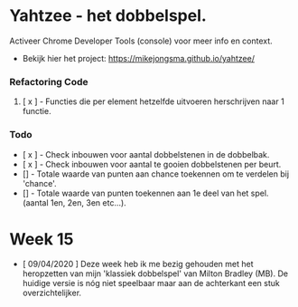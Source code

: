 # Yahtzee - het dobbelspel.

Activeer Chrome Developer Tools (console) voor meer info en context.
* Bekijk hier het project: https://mikejongsma.github.io/yahtzee/

### Refactoring Code

1. [ x ] - Functies die per element hetzelfde uitvoeren herschrijven naar 1 functie.

### Todo

* [ x ] - Check inbouwen voor aantal dobbelstenen in de dobbelbak.
* [ x ] - Check inbouwen voor aantal te gooien dobbelstenen per beurt.
* [] - Totale waarde van punten aan chance toekennen om te verdelen bij 'chance'.
* [] - Totale waarde van punten toekennen aan 1e deel van het spel. (aantal 1en, 2en, 3en etc...).

# Week 15

* [ 09/04/2020 ]
Deze week heb ik me bezig gehouden met het heropzetten van mijn 'klassiek dobbelspel' van Milton Bradley (MB). De huidige versie is nóg niet speelbaar maar aan de achterkant een stuk overzichtelijker. 
